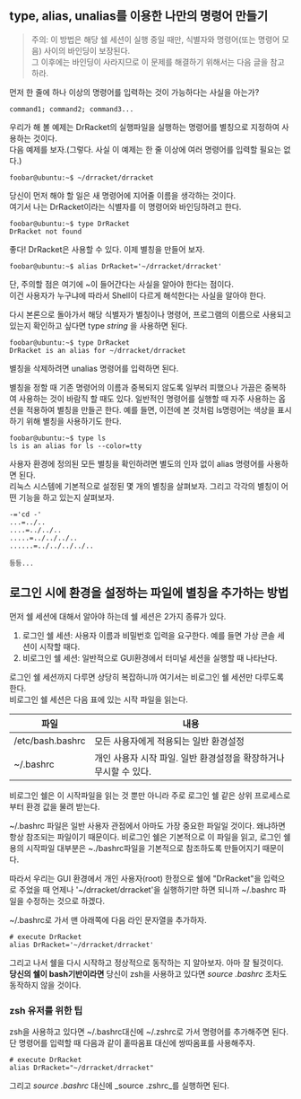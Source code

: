 ## type, alias, unalias를 이용한 나만의 명령어 만들기

> 주의: 이 방법은 해당 쉘 세션이 실행 중일 때만, 식별자와 명령어(또는 명령어 모음) 사이의 바인딩이 보장된다.  
> 그 이후에는 바인딩이 사라지므로 이 문제를 해결하기 위해서는 다음 글을 참고하라.  

먼저 한 줄에 하나 이상의 명령어를 입력하는 것이 가능하다는 사실을 아는가?  

```
command1; command2; command3...
```

우리가 해 볼 예제는 DrRacket의 실행파일을 실행하는 명령어를 별칭으로 지정하여 사용하는 것이다.  
다음 예제를 보자.(그렇다. 사실 이 예제는 한 줄 이상에 여러 명령어를 입력할 필요는 없다.)  

```
foobar@ubuntu:~$ ~/drracket/drracket
```

당신이 먼저 해야 할 일은 새 명령어에 지어줄 이름을 생각하는 것이다.  
여기서 나는 DrRacket이라는 식별자를 이 명령어와 바인딩하려고 한다.  

```
foobar@ubuntu:~$ type DrRacket
DrRacket not found
```

좋다! DrRacket은 사용할 수 있다. 이제 별칭을 만들어 보자.

```
foobar@ubuntu:~$ alias DrRacket='~/drracket/drracket'
```
단, 주의할 점은 여기에 ~이 들어간다는 사실을 알아야 한다는 점이다.  
이건 사용자가 누구냐에 따라서 Shell이 다르게 해석한다는 사실을 알아야 한다.  


다시 본론으로 돌아가서 해당 식별자가 별칭이나 명령어, 프로그램의 이름으로 사용되고 있는지 확인하고 싶다면 type _string_ 을 사용하면 된다.  

```
foobar@ubuntu:~$ type DrRacket
DrRacket is an alias for ~/drracket/drracket
```
별칭을 삭제하려면 unalias 명령어를 입력하면 된다.


별칭을 정할 때 기존 명령어의 이름과 중복되지 않도록 일부러 피했으나 가끔은 중복하여 사용하는 것이 바람직 할 때도 있다. 일반적인 명령어를 실행할 때 자주 사용하는 옵션을 적용하여 별칭을 만들곤 한다. 예를 들면, 이전에 본 것처럼 ls명령어는 색상을 표시하기 위해 별칭을 사용하기도 한다.

```
foobar@ubuntu:~$ type ls
ls is an alias for ls --color=tty
```
사용자 환경에 정의된 모든 별칭을 확인하려면 별도의 인자 없이 alias 명령어를 사용하면 된다.  
리눅스 시스템에 기본적으로 설정된 몇 개의 별칭을 살펴보자. 그리고 각각의 별칭이 어떤 기능을 하고 있는지 살펴보자.

```
-='cd -'
...=../..
....=../../..
.....=../../../..
......=../../../../..

등등...
```

## 로그인 시에 환경을 설정하는 파일에 별칭을 추가하는 방법

먼저 쉘 세션에 대해서 알아야 하는데 쉘 세션은 2가지 종류가 있다.

1. 로그인 쉘 세션: 사용자 이름과 비밀번호 입력을 요구한다. 예를 들면 가상 콘솔 세션이 시작할 때다.
2. 비로그인 쉘 세션: 일반적으로 GUI환경에서 터미널 세션을 실행할 때 나타난다. 

로그인 쉘 세션까지 다루면 상당히 복잡하니까 여기서는 비로그인 쉘 세션만 다루도록 한다.  
비로그인 쉘 세션은 다음 표에 있는 시작 파일을 읽는다.

| 파일             | 내용                                                              |
|------------------|-------------------------------------------------------------------|
| /etc/bash.bashrc | 모든 사용자에게 적용되는 일반 환경설정                            |
| ~/.bashrc        | 개인 사용자 시작 파일. 일반 환경설정을 확장하거나 무시할 수 있다. |

비로그인 쉘은 이 시작파일을 읽는 것 뿐만 아니라 주로 로그인 쉘 같은 상위 프로세스로부터 환경 값을 물려 받는다.  

~/.bashrc 파일은 일반 사용자 관점에서 아마도 가장 중요한 파일일 것이다. 왜냐하면 항상 참조되는 파일이기 때문이다. 비로그인 쉘은 기본적으로 이 파일을 읽고, 로그인 쉘용의 시작파일 대부분은 ~./bashrc파일을 기본적으로 참조하도록 만들어지기 때문이다.  


따라서 우리는 GUI 환경에서 개인 사용자(root) 한정으로 쉘에 "DrRacket"을 입력으로 주었을 때 언제나 '~/drracket/drracket'을 실행하기만 하면 되니까 ~/.bashrc 파일을 수정하는 것으로 하겠다.  


~/.bashrc로 가서 맨 아래쪽에 다음 라인 문자열을 추가하자.

```
# execute DrRacket
alias DrRacket='~/drracket/drracket'
```
그리고 나서 쉘을 다시 시작하고 정상적으로 동작하는 지 알아보자.
아마 잘 될것이다. **당신의 쉘이 bash기반이라면** 당신이 zsh을 사용하고 있다면 _source .bashrc_ 조차도 동작하지 않을 것이다.  

### zsh 유저를 위한 팁

zsh을 사용하고 있다면 ~/.bashrc대신에 ~/.zshrc로 가서 명령어를 추가해주면 된다. 단 명령어를 입력할 때 다음과 같이 홑따옴표 대신에 쌍따옴표를 사용해주자.  

```
# execute DrRacket
alias DrRacket="~/drracket/drracket"
```
그리고 _source .bashrc_ 대신에 _source .zshrc_를 실행하면 된다.  





